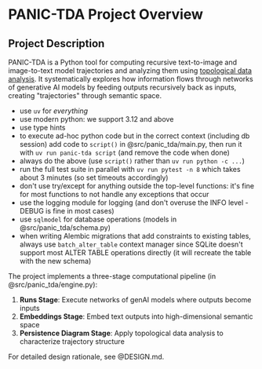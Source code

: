 # PANIC-TDA Project Overview

## Project Description

PANIC-TDA is a Python tool for computing recursive text-to-image and
image-to-text model trajectories and analyzing them using
[topological data analysis](https://en.wikipedia.org/wiki/Topological_data_analysis).
It systematically explores how information flows through networks of generative
AI models by feeding outputs recursively back as inputs, creating "trajectories"
through semantic space.

- use `uv` for _everything_
- use modern python: we support 3.12 and above
- use type hints
- to execute ad-hoc python code but in the correct context (including db
  session) add code to `script()` in @src/panic_tda/main.py, then run it with
  `uv run panic-tda script` (and remove the code when done)
- always do the above (use `script()` rather than `uv run python -c ...`)
- run the full test suite in parallel with `uv run pytest -n 8` which takes
  about 3 minutes (so set timeouts accordingly)
- don't use try/except for anything outside the top-level functions: it's fine
  for most functions to not handle any exceptions that occur
- use the logging module for logging (and don't overuse the INFO level - DEBUG
  is fine in most cases)
- use `sqlmodel` for database operations (models in @src/panic_tda/schema.py)
- when writing Alembic migrations that add constraints to existing tables,
  always use `batch_alter_table` context manager since SQLite doesn't support
  most ALTER TABLE operations directly (it will recreate the table with the new
  schema)

The project implements a three-stage computational pipeline (in
@src/panic_tda/engine.py):

1. **Runs Stage**: Execute networks of genAI models where outputs become inputs
2. **Embeddings Stage**: Embed text outputs into high-dimensional semantic space
3. **Persistence Diagram Stage**: Apply topological data analysis to
   characterize trajectory structure

For detailed design rationale, see @DESIGN.md.

